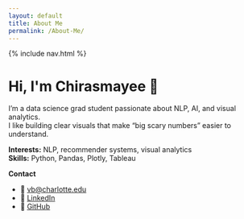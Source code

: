 ```yaml
---
layout: default
title: About Me
permalink: /About-Me/
---
```


{% include nav.html %}

# Hi, I'm Chirasmayee 👋

I’m a data science grad student passionate about NLP, AI, and visual analytics.  
I like building clear visuals that make “big scary numbers” easier to understand.

**Interests:** NLP, recommender systems, visual analytics  
**Skills:** Python, Pandas, Plotly, Tableau  

**Contact**  
- 📧 [vb@charlotte.edu](mailto:vb@charlotte.edu)
- 💼 [LinkedIn](https://linkedin.com/in/chirasmayee-bhavaraju-1606)  
- 🐙 [GitHub](https://github.com/chiru-2001)



